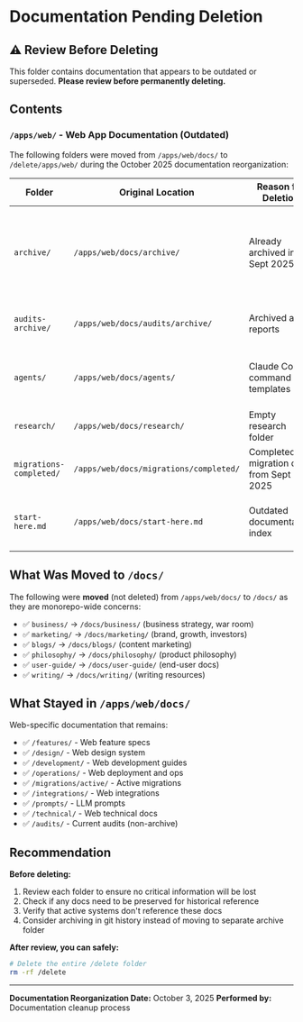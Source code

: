 # Documentation Pending Deletion

## ⚠️ Review Before Deleting

This folder contains documentation that appears to be outdated or superseded. **Please review before permanently deleting.**

## Contents

### `/apps/web/` - Web App Documentation (Outdated)

The following folders were moved from `/apps/web/docs/` to `/delete/apps/web/` during the October 2025 documentation reorganization:

| Folder | Original Location | Reason for Deletion | Review Notes |
| ------ | ----------------- | ------------------- | ------------ |
| `archive/` | `/apps/web/docs/archive/` | Already archived in Sept 2025 | Contains outdated development summaries, CI/CD implementation docs from Sept 27 |
| `audits-archive/` | `/apps/web/docs/audits/archive/` | Archived audit reports | Code cleanup and duplication reports from Sept 2025 |
| `agents/` | `/apps/web/docs/agents/` | Claude Code command templates | Appears to be development tooling docs that may be outdated |
| `research/` | `/apps/web/docs/research/` | Empty research folder | `investigations/` subfolder was empty |
| `migrations-completed/` | `/apps/web/docs/migrations/completed/` | Completed migration docs from Sept 2025 | Migration fix summaries and post-migration steps |
| `start-here.md` | `/apps/web/docs/start-here.md` | Outdated documentation index | Superseded by `/docs/README.md` and app-specific README files |

## What Was Moved to `/docs/`

The following were **moved** (not deleted) from `/apps/web/docs/` to `/docs/` as they are monorepo-wide concerns:

- ✅ `business/` → `/docs/business/` (business strategy, war room)
- ✅ `marketing/` → `/docs/marketing/` (brand, growth, investors)
- ✅ `blogs/` → `/docs/blogs/` (content marketing)
- ✅ `philosophy/` → `/docs/philosophy/` (product philosophy)
- ✅ `user-guide/` → `/docs/user-guide/` (end-user docs)
- ✅ `writing/` → `/docs/writing/` (writing resources)

## What Stayed in `/apps/web/docs/`

Web-specific documentation that remains:

- ✅ `/features/` - Web feature specs
- ✅ `/design/` - Web design system
- ✅ `/development/` - Web development guides
- ✅ `/operations/` - Web deployment and ops
- ✅ `/migrations/active/` - Active migrations
- ✅ `/integrations/` - Web integrations
- ✅ `/prompts/` - LLM prompts
- ✅ `/technical/` - Web technical docs
- ✅ `/audits/` - Current audits (non-archive)

## Recommendation

**Before deleting:**

1. Review each folder to ensure no critical information will be lost
2. Check if any docs need to be preserved for historical reference
3. Verify that active systems don't reference these docs
4. Consider archiving in git history instead of moving to separate archive folder

**After review, you can safely:**

```bash
# Delete the entire /delete folder
rm -rf /delete
```

---

**Documentation Reorganization Date:** October 3, 2025
**Performed by:** Documentation cleanup process
